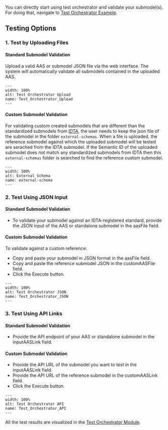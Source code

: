 You can directly start using test orchestrator and validate your submodel(s). For doing that, navigate to [Test Orchestrator Example](https://github.com/eclipse-basyx/basyx-applications/tree/main/test-orchestrator/example).

## Testing Options

### 1. Test by Uploading Files

#### Standard Submodel Validation
Upload a valid AAS or submodel JSON file via the web interface.
The system will automatically validate all submodels contained in the uploaded AAS. 

```{figure} ./images/Test_Orchestrator_Upload.png
---
width: 100%
alt: Test Orchestrator Upload
name: Test_Orchestrator_Upload
---
```

#### Custom Submodel Validation
For validating custom created submodels that are different than the standardized submodels from [IDTA](https://smt-repo.admin-shell-io.com/), the user needs to keep the json file of the submodel in the folder `external-schemas`. When a file is uploaded, the reference submodel against which the uploaded submodel will be tested are serached from the IDTA submodel. If the Semantic ID of the uploaded submodel does not match any standardized submodels from IDTA then this `external-schemas` folder is searched to find the reference custom submodel. 

```{figure} ./images/external-schema.PNG
---
width: 100%
alt: External Schema
name: external-schema
---
```
### 2. Test Using JSON Input

#### Standard Submodel Validation

- To validate your submodel against an IDTA-registered standard, provide the JSON input of the AAS or standalone submodel in the aasFile field.

#### Custom Submodel Validation
To validate against a custom reference:

- Copy and paste your submodel in JSON format in the aasFile field.
- Copy and paste the reference submodel JSON in the customAASFile field.
- Click the Execute button.

```{figure} ./images/Test_Orchestrator_JSON.png
---
width: 100%
alt: Test Orchestrator JSON
name: Test_Orchestrator_JSON
---
```

### 3. Test Using API Links

#### Standard Submodel Validation
- Provide the API endpoint of your AAS or standalone submodel in the inputAASLink field.

#### Custom Submodel Validation
- Provide the API URL of the submodel you want to test in the inputAASLink field.
- Provide the API URL of the reference submodel in the customAASLink field.
- Click the Execute button.

```{figure} ./images/Test_Orchestrator_API.png
---
width: 100%
alt: Test Orchestrator API
name: Test_Orchestrator_API
---
```

All the test results are visualized in the [Test Orchestrator Module](./feature/Visualization.md).